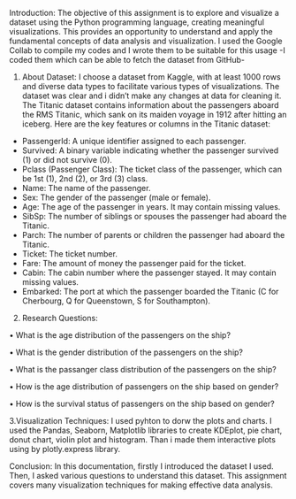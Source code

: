 Introduction:
The objective of this assignment is to explore and visualize a dataset using the Python programming language, creating meaningful visualizations. This provides an opportunity to understand and apply the fundamental concepts of data analysis and visualization. I used the Google Collab to compile my codes and I wrote them to be suitable for this usage -I coded them which can be able to fetch the dataset from GitHub- 

1. About Dataset:
I choose a dataset from Kaggle, with at least 1000 rows and diverse data types to facilitate various types of visualizations.
The dataset was clear and i didn’t make any changes at data for cleaning it. 
The Titanic dataset contains information about the passengers aboard the RMS Titanic, which sank on its maiden voyage in 1912 after hitting an iceberg. 
Here are the key features or columns in the Titanic dataset:
- PassengerId: A unique identifier assigned to each passenger.
- Survived: A binary variable indicating whether the passenger survived (1) or did not survive (0).
- Pclass (Passenger Class): The ticket class of the passenger, which can be 1st (1), 2nd (2), or 3rd (3) class.
- Name: The name of the passenger.
- Sex: The gender of the passenger (male or female).
- Age: The age of the passenger in years. It may contain missing values.
- SibSp: The number of siblings or spouses the passenger had aboard the Titanic.
- Parch: The number of parents or children the passenger had aboard the Titanic.
- Ticket: The ticket number.
- Fare: The amount of money the passenger paid for the ticket.
- Cabin: The cabin number where the passenger stayed. It may contain missing values.
- Embarked: The port at which the passenger boarded the Titanic (C for Cherbourg, Q for Queenstown, S for Southampton).
2. Research Questions:

•	What is the age distribution of the passengers on the ship?

•	What is the gender distribution of the passengers on the ship?

•	What is the passanger class distribution of the passengers on the ship?

•	How is the age distribution of passengers on the ship based on gender?

•	How is the survival status of passengers on the ship based on gender?

3.Visualization Techniques:
I used pyhton to dorw the plots and charts. I used the Pandas, Seaborn, Matplotlib libraries to create KDEplot, pie chart, donut chart, violin plot and histogram. Than i made them interactive plots using by plotly.express library.

Conclusion:
In this documentation, firstly I introduced the dataset I used. Then, I asked various questions to understand this dataset. This assignment covers many visualization techniques for making effective data analysis. 
